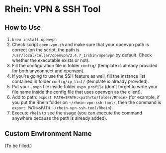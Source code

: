 # Rhein: VPN & SSH Tool

## How to Use
1. `brew install openvpn`
2. Check script `open-vpn.sh` and make sure that your openvpn path is correct (on the script, the path is `/usr/local/Cellar/openvpn/2.4.7_1/sbin/openvpn` by default. Check whether the executable exists or not).
3. Fill the configuration file in folder `config/` (template is already provided for both anyconnect and openvpn).
4. If you're going to use the SSH feature as well, fill the instance list contained in folder `config/ip_list/` (template is already provided).
5. Put your `.ovpn` file inside folder `ovpn_profile` (don't forget to write your file name inside the config file that uses openvpn as the client).
6. Add to path: `export PATH=$PATH:<path/to/folder/Rhein>` (for example, if you put the Rhein folder on `~/rhein-vpn-ssh-tool/`, then the command is `export PATH=$PATH:~/rhein-vpn-ssh-tool/Rhein`).
7. Execute `rhein` to see the usage (you can execute the command anywhere because the path is already added).

## Custom Environment Name
(To be filled.)
